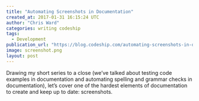 ```yaml
---
title: "Automating Screenshots in Documentation"
created_at: 2017-01-31 16:15:24 UTC
author: "Chris Ward"
categories: writing codeship
tags:
  - Development
publication_url: "https://blog.codeship.com/automating-screenshots-in-documentation/"
image: screenshot.png
layout: post
---
```

Drawing my short series to a close (we’ve talked about testing code examples in documentation and automating spelling and grammar checks in documentation), let’s cover one of the hardest elements of documentation to create and keep up to date: screenshots.

